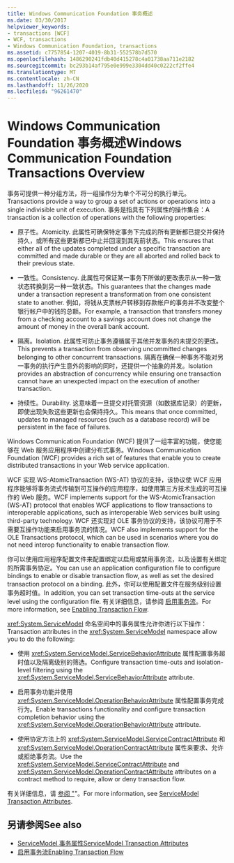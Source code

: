 ```yaml
---
title: Windows Communication Foundation 事务概述
ms.date: 03/30/2017
helpviewer_keywords:
- transactions [WCF]
- WCF, transactions
- Windows Communication Foundation, transactions
ms.assetid: c7757854-1207-4019-8b31-552578b7d570
ms.openlocfilehash: 1486290241fdb40d415278c4a01738aa711e2182
ms.sourcegitcommit: bc293b14af795e0e999e3304dd40c0222cf2ffe4
ms.translationtype: MT
ms.contentlocale: zh-CN
ms.lasthandoff: 11/26/2020
ms.locfileid: "96261470"
---
```

# <a name="windows-communication-foundation-transactions-overview"></a><span data-ttu-id="fd35c-102">Windows Communication Foundation 事务概述</span><span class="sxs-lookup"><span data-stu-id="fd35c-102">Windows Communication Foundation Transactions Overview</span></span>

<span data-ttu-id="fd35c-103">事务可提供一种分组方法，将一组操作分为单个不可分的执行单元。</span><span class="sxs-lookup"><span data-stu-id="fd35c-103">Transactions provide a way to group a set of actions or operations into a single indivisible unit of execution.</span></span> <span data-ttu-id="fd35c-104">事务是指具有下列属性的操作集合：</span><span class="sxs-lookup"><span data-stu-id="fd35c-104">A transaction is a collection of operations with the following properties:</span></span>  
  
- <span data-ttu-id="fd35c-105">原子性。</span><span class="sxs-lookup"><span data-stu-id="fd35c-105">Atomicity.</span></span> <span data-ttu-id="fd35c-106">此属性可确保特定事务下完成的所有更新都已提交并保持持久，或所有这些更新都已中止并回滚到其先前状态。</span><span class="sxs-lookup"><span data-stu-id="fd35c-106">This ensures that either all of the updates completed under a specific transaction are committed and made durable or they are all aborted and rolled back to their previous state.</span></span>  
  
- <span data-ttu-id="fd35c-107">一致性。</span><span class="sxs-lookup"><span data-stu-id="fd35c-107">Consistency.</span></span> <span data-ttu-id="fd35c-108">此属性可保证某一事务下所做的更改表示从一种一致状态转换到另一种一致状态。</span><span class="sxs-lookup"><span data-stu-id="fd35c-108">This guarantees that the changes made under a transaction represent a transformation from one consistent state to another.</span></span> <span data-ttu-id="fd35c-109">例如，将钱从支票帐户转移到存款帐户的事务并不改变整个银行帐户中的钱的总额。</span><span class="sxs-lookup"><span data-stu-id="fd35c-109">For example, a transaction that transfers money from a checking account to a savings account does not change the amount of money in the overall bank account.</span></span>  
  
- <span data-ttu-id="fd35c-110">隔离。</span><span class="sxs-lookup"><span data-stu-id="fd35c-110">Isolation.</span></span> <span data-ttu-id="fd35c-111">此属性可防止事务遵循属于其他并发事务的未提交的更改。</span><span class="sxs-lookup"><span data-stu-id="fd35c-111">This prevents a transaction from observing uncommitted changes belonging to other concurrent transactions.</span></span> <span data-ttu-id="fd35c-112">隔离在确保一种事务不能对另一事务的执行产生意外的影响的同时，还提供一个抽象的并发。</span><span class="sxs-lookup"><span data-stu-id="fd35c-112">Isolation provides an abstraction of concurrency while ensuring one transaction cannot have an unexpected impact on the execution of another transaction.</span></span>  
  
- <span data-ttu-id="fd35c-113">持续性。</span><span class="sxs-lookup"><span data-stu-id="fd35c-113">Durability.</span></span> <span data-ttu-id="fd35c-114">这意味着一旦提交对托管资源（如数据库记录）的更新，即使出现失败这些更新也会保持持久。</span><span class="sxs-lookup"><span data-stu-id="fd35c-114">This means that once committed, updates to managed resources (such as a database record) will be persistent in the face of failures.</span></span>  
  
 <span data-ttu-id="fd35c-115">Windows Communication Foundation (WCF) 提供了一组丰富的功能，使您能够在 Web 服务应用程序中创建分布式事务。</span><span class="sxs-lookup"><span data-stu-id="fd35c-115">Windows Communication Foundation (WCF) provides a rich set of features that enable you to create distributed transactions in your Web service application.</span></span>  
  
 <span data-ttu-id="fd35c-116">WCF 实现 WS-AtomicTransaction (WS-AT) 协议的支持，该协议使 WCF 应用程序能够将事务流式传输到可互操作的应用程序，如使用第三方技术生成的可互操作的 Web 服务。</span><span class="sxs-lookup"><span data-stu-id="fd35c-116">WCF implements support for the WS-AtomicTransaction (WS-AT) protocol that enables WCF applications to flow transactions to interoperable applications, such as interoperable Web services built using third-party technology.</span></span> <span data-ttu-id="fd35c-117">WCF 还实现对 OLE 事务协议的支持，该协议可用于不需要互操作功能来启用事务流的情况。</span><span class="sxs-lookup"><span data-stu-id="fd35c-117">WCF also implements support for the OLE Transactions protocol, which can be used in scenarios where you do not need interop functionality to enable transaction flow.</span></span>  
  
 <span data-ttu-id="fd35c-118">你可以使用应用程序配置文件来配置绑定以启用或禁用事务流，以及设置有关绑定的所需事务协定。</span><span class="sxs-lookup"><span data-stu-id="fd35c-118">You can use an application configuration file to configure bindings to enable or disable transaction flow, as well as set the desired transaction protocol on a binding.</span></span> <span data-ttu-id="fd35c-119">此外，你可以使用配置文件在服务级别设置事务超时值。</span><span class="sxs-lookup"><span data-stu-id="fd35c-119">In addition, you can set transaction time-outs at the service level using the configuration file.</span></span> <span data-ttu-id="fd35c-120">有关详细信息，请参阅 [启用事务流](enabling-transaction-flow.md)。</span><span class="sxs-lookup"><span data-stu-id="fd35c-120">For more information, see [Enabling Transaction Flow](enabling-transaction-flow.md).</span></span>  
  
 <span data-ttu-id="fd35c-121"><xref:System.ServiceModel> 命名空间中的事务属性允许你进行以下操作：</span><span class="sxs-lookup"><span data-stu-id="fd35c-121">Transaction attributes in the <xref:System.ServiceModel> namespace allow you to do the following:</span></span>  
  
- <span data-ttu-id="fd35c-122">使用 <xref:System.ServiceModel.ServiceBehaviorAttribute> 属性配置事务超时值以及隔离级别的筛选。</span><span class="sxs-lookup"><span data-stu-id="fd35c-122">Configure transaction time-outs and isolation-level filtering using the <xref:System.ServiceModel.ServiceBehaviorAttribute> attribute.</span></span>  
  
- <span data-ttu-id="fd35c-123">启用事务功能并使用 <xref:System.ServiceModel.OperationBehaviorAttribute> 属性配置事务完成行为。</span><span class="sxs-lookup"><span data-stu-id="fd35c-123">Enable transactions functionality and configure transaction completion behavior using the <xref:System.ServiceModel.OperationBehaviorAttribute> attribute.</span></span>  
  
- <span data-ttu-id="fd35c-124">使用协定方法上的 <xref:System.ServiceModel.ServiceContractAttribute> 和 <xref:System.ServiceModel.OperationContractAttribute> 属性来要求、允许或拒绝事务流。</span><span class="sxs-lookup"><span data-stu-id="fd35c-124">Use the <xref:System.ServiceModel.ServiceContractAttribute> and <xref:System.ServiceModel.OperationContractAttribute> attributes on a contract method to require, allow or deny transaction flow.</span></span>  
  
 <span data-ttu-id="fd35c-125">有关详细信息，请 [参阅 "](servicemodel-transaction-attributes.md)"。</span><span class="sxs-lookup"><span data-stu-id="fd35c-125">For more information, see [ServiceModel Transaction Attributes](servicemodel-transaction-attributes.md).</span></span>  
  
## <a name="see-also"></a><span data-ttu-id="fd35c-126">另请参阅</span><span class="sxs-lookup"><span data-stu-id="fd35c-126">See also</span></span>

- [<span data-ttu-id="fd35c-127">ServiceModel 事务属性</span><span class="sxs-lookup"><span data-stu-id="fd35c-127">ServiceModel Transaction Attributes</span></span>](servicemodel-transaction-attributes.md)
- [<span data-ttu-id="fd35c-128">启用事务流</span><span class="sxs-lookup"><span data-stu-id="fd35c-128">Enabling Transaction Flow</span></span>](enabling-transaction-flow.md)
